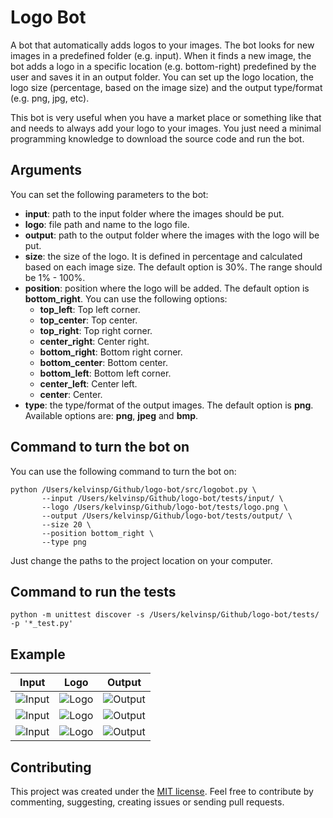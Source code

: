 # Logo Bot

A bot that automatically adds logos to your images. The bot looks for new images in a predefined folder (e.g. input). When it finds a new image, the bot adds a logo in a specific location (e.g. bottom-right) predefined by the user and saves it in an output folder. You can set up the logo location, the logo size (percentage, based on the image size) and the output type/format (e.g. png, jpg, etc).

This bot is very useful when you have a market place or something like that and needs to always add your logo to your images. You just need a minimal programming knowledge to download the source code and run the bot.

## Arguments

You can set the following parameters to the bot:

- **input**: path to the input folder where the images should be put.
- **logo**: file path and name to the logo file.
- **output**: path to the output folder where the images with the logo will be put.
- **size**: the size of the logo. It is defined in percentage and calculated based on each image size. The default option is 30%. The range should be 1% - 100%.
- **position**: position where the logo will be added. The default option is **bottom_right**. You can use the following options:
	- **top_left**: Top left corner.
	- **top_center**: Top center.
	- **top_right**: Top right corner.
	- **center_right**: Center right.
	- **bottom_right**: Bottom right corner.
	- **bottom_center**: Bottom center.
	- **bottom_left**: Bottom left corner.
	- **center_left**: Center left.
	- **center**: Center.
- **type**: the type/format of the output images. The default option is **png**. Available options are: **png**, **jpeg** and **bmp**.

## Command to turn the bot on

You can use the following command to turn the bot on:

```
python /Users/kelvinsp/Github/logo-bot/src/logobot.py \
       --input /Users/kelvinsp/Github/logo-bot/tests/input/ \
       --logo /Users/kelvinsp/Github/logo-bot/tests/logo.png \
       --output /Users/kelvinsp/Github/logo-bot/tests/output/ \
       --size 20 \
       --position bottom_right \
       --type png
```

Just change the paths to the project location on your computer.

## Command to run the tests

```
python -m unittest discover -s /Users/kelvinsp/Github/logo-bot/tests/ -p '*_test.py'
```

## Example

|                  **Input**                |                   **Logo**                 |                 **Output**                 |
|:-----------------------------------------:|:------------------------------------------:|:------------------------------------------:|
| ![Input](https://i.imgur.com/HHqvE4o.jpg) |  ![Logo](https://i.imgur.com/qn284gD.png)  | ![Output](https://i.imgur.com/tAseG81.jpg) |
| ![Input](https://i.imgur.com/Wq2g7IV.png) |  ![Logo](https://i.imgur.com/qn284gD.png)  | ![Output](https://i.imgur.com/p2kjF87.png) |
| ![Input](https://i.imgur.com/Lk0yqmv.jpg) |  ![Logo](https://i.imgur.com/qn284gD.png)  | ![Output](https://i.imgur.com/JeiEi3Y.png) |

## Contributing

This project was created under the [MIT license][1].
Feel free to contribute by commenting, suggesting, creating issues or sending pull requests.

 [1]: LICENSE